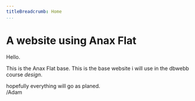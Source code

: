 ```yaml
---
titleBreadcrumb: Home
...
```

A website using Anax Flat
===============================

Hello.

This is the Anax Flat base. This is the base website i will use in the dbwebb course *design*.

hopefully everything will go as planed.  
/Adam
